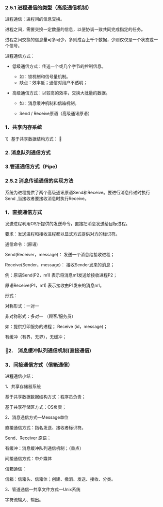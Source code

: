 ### 2.5.1 进程通信的类型（高级通信机制）

进程通信：进程间的信息交换。

进程之间，需要交换一定数量的信息，以便协调一致共同完成指定的任务。

进程之间交换的信息量可多可少，多则成百上千个数据，少则仅仅是一个状态或一个信号。

进程通信方式：

- 低级通信方式：传送一个或几个字节的控制信息。

    - 如：锁机制和信号量机制。
    - 缺点：效率低；通信对用户不透明；
    
-  高级通信方式：以较高的效率，交换大批量的数据。

    - 如：消息缓冲机制和信箱机制。

    - Send / Receive原语（高级通讯原语）

### 

### 1．共享内存系统

1）基于共享数据结构方式： 
### 2. 消息队列通信方式
### 3.管道通信方式（Pipe）
### 2.5.2 消息传递通信的实现方法

 系统为进程提供了两个高级通讯原语Send和Receive。要进行消息传递时执行Send ,当接收者要接收消息时执行Receive。

### 1．直接通信方式

 发送进程利用OS所提供的发送命令，直接把消息发送给目标进程。

 要求：发送进程和接收进程都以显式方式提供对方的标识符。

 通信命令：(原语)

 Send(Receiver，message)： 发送一个消息给接收进程；

 Receive(Sender，message)： 接收Sender发来的消息；

 例：原语Send(P2，m1) 表示将消息m1发送给接收进程P2；

 原语Receive(P1，m1) 表示接收由P1发来的消息m1。

 形式：

 对称形式：一对一

 非对称形式：多对一 （顾客/服务员）

 如：提供打印服务的进程； Receive (id，message)；

 有缓冲（有界，无界），无缓冲；


### 2.　消息缓冲队列通信机制(直接通信)

### 3．间接通信方式（信箱通信）
进程通信小结：

 1、共享存储器系统

 基于共享数据数据结构方式：程序员负责；

 基于共享存储区方式：OS负责；

 2、消息通信方式—Message单位

 直接通信方式：指名发送、接收者标识符。

 Send、Receiver 原语；

 有缓冲：消息缓冲队列通信机制；（重点）

 间接通信方式：中介媒体

 信箱通信：

 信箱：信箱头、信箱体；创建、撤消、发送、接收、分类。

 3、管道通信—共享文件方式—Unix系统

 字符流输入、输出。

